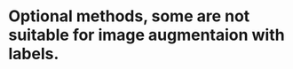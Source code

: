 <!--
 * @lanhuage: markdown
 * @Descripttion: 
 * @version: beta
 * @Author: xiaoshuyui
 * @Date: 2020-10-23 13:17:30
 * @LastEditors: xiaoshuyui
 * @LastEditTime: 2020-10-23 13:18:40
-->
# Optional methods, some are not suitable for image augmentaion with labels.